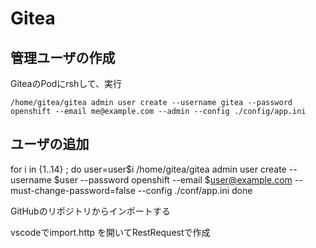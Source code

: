 # Gitea

## 管理ユーザの作成

GiteaのPodにrshして、実行
```
/home/gitea/gitea admin user create --username gitea --password openshift --email me@example.com --admin --config ./config/app.ini
```


## ユーザの追加
for i in {1..14} ; do
  user=user$i
  /home/gitea/gitea admin user create --username $user --password openshift --email $user@example.com --must-change-password=false --config ./conf/app.ini
done



GitHubのリポジトリからインポートする

vscodeでimport.http を開いてRestRequestで作成